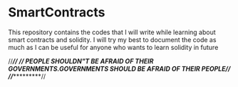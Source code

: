 # SmartContracts
This repository contains the codes that I will write while learning about smart contracts and solidity. 
I will try my best to document the code as much as I can be useful for anyone who wants to learn solidity in future

//******************************************************************************************************//
//**** PEOPLE SHOULDN"T BE AFRAID OF THEIR GOVERNMENTS.GOVERNMENTS SHOULD BE AFRAID OF THEIR PEOPLE*****//
//******************************************************************************************************//
